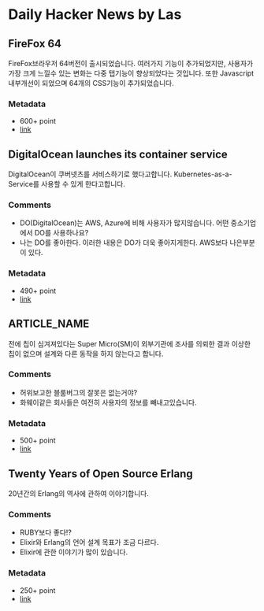 # Daily Hacker News by Las

## FireFox 64

FireFox브라우저 64버전이 출시되었습니다. 여러가지 기능이 추가되었지만, 사용자가 가장 크게 느낄수 있는 변화는 다중 탭기능이 향상되었다는 것입니다. 또한 Javascript내부개선이 되었으며 64개의 CSS기능이 추가되었습니다.

### Metadata

- 600+ point
- [link](https://news.ycombinator.com/item?id=18657532)

## DigitalOcean launches its container service

DigitalOcean이 쿠버넷츠를 서비스하기로 했다고합니다. Kubernetes-as-a-Service를 사용할 수 있게 한다고합니다.

### Comments

- DO(DigitalOcean)는 AWS, Azure에 비해 사용자가 많지않습니다. 어떤 중소기업에서 DO를 사용하나요?
- 나는 DO를 좋아한다. 이러한 내용은 DO가 더욱 좋아지게한다. AWS보다 나은부분이 있다.

### Metadata

- 490+ point
- [link](https://news.ycombinator.com/item?id=18656686)

## ARTICLE_NAME

전에 칩이 심겨져있다는 Super Micro(SM)이 외부기관에 조사를 의뢰한 결과 이상한 칩이 없으며 설계와 다른 동작을 하지 않는다고 합니다.

### Comments

- 허위보고한 블룸버그의 잘못은 없는거야?
- 화웨이같은 회사들은 여전히 사용자의 정보를 빼내고있습니다.

### Metadata

- 500+ point
- [link](https://news.ycombinator.com/item?id=18654998)

## Twenty Years of Open Source Erlang

20년간의 Erlang의 역사에 관하여 이야기합니다.

### Comments

- RUBY보다 좋다!?
- Elixir와 Erlang의 언어 설계 목표가 조금 다르다.
- Elixir에 관한 이야기가 많이 있습니다.

### Metadata

- 250+ point
- [link](https://news.ycombinator.com/item?id=18655391)